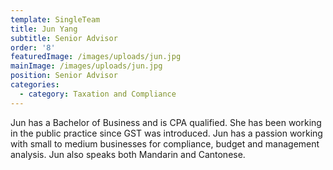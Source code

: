 ```yaml
---
template: SingleTeam
title: Jun Yang
subtitle: Senior Advisor
order: '8'
featuredImage: /images/uploads/jun.jpg
mainImage: /images/uploads/jun.jpg
position: Senior Advisor
categories:
  - category: Taxation and Compliance
---
```

Jun has a Bachelor of Business and is CPA qualified.  She has been working in the public practice since GST was introduced.  Jun has a passion working with small to medium businesses for compliance, budget and management analysis.  Jun also speaks both Mandarin and Cantonese.
